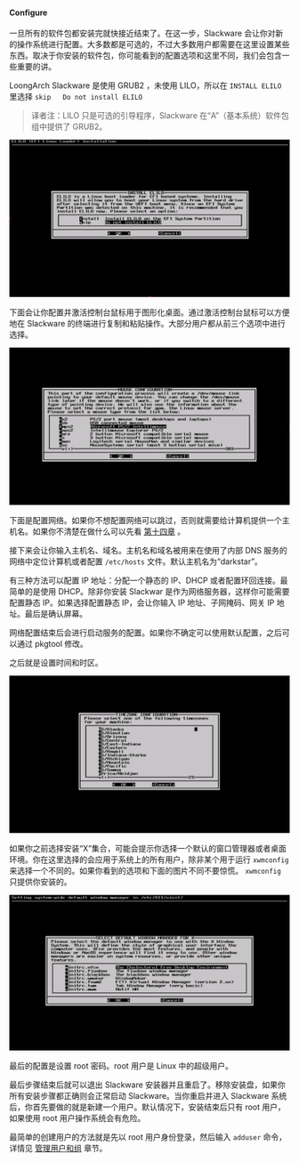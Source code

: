 #### Configure

一旦所有的软件包都安装完就快接近结束了。在这一步，Slackware 会让你对新的操作系统进行配置。大多数都是可选的，不过大多数用户都需要在这里设置某些东西。取决于你安装的软件包，你可能看到的配置选项和这里不同，我们会包含一些重要的讲。

LoongArch Slackware 是使用 GRUB2 ，未使用 LILO，所以在 `INSTALL ELILO` 里选择 `skip   Do not install ELILO`

> 译者注：LILO 只是可选的引导程序，Slackware 在“A”（基本系统）软件包组中提供了 GRUB2。

![](../../png/setup-configure-install-elilo.png)

下面会让你配置并激活控制台鼠标用于图形化桌面。通过激活控制台鼠标可以方便地在 Slackware 的终端进行复制和粘贴操作。大部分用户都从前三个选项中进行选择。

![](../../png/setup-mouse.png)

下面是配置网络。如果你不想配置网络可以跳过，否则就需要给计算机提供一个主机名。如果你不清楚在做什么可以先看 [第十四章](../../chapter_14/README.md) 。

接下来会让你输入主机名、域名。主机名和域名被用来在使用了内部 DNS 服务的网络中定位计算机或者配置 `/etc/hosts` 文件。默认主机名为“darkstar”。

有三种方法可以配置 IP 地址：分配一个静态的 IP、DHCP 或者配置环回连接。最简单的是使用 DHCP。除非你安装 Slackwar 是作为网络服务器，这样你可能需要配置静态 IP。如果选择配置静态 IP，会让你输入 IP 地址、子网掩码、网关 IP 地址。最后是确认屏幕。

网络配置结束后会进行启动服务的配置。如果你不确定可以使用默认配置，之后可以通过 pkgtool 修改。

之后就是设置时间和时区。

![](../../png/setup-timezone.png)

如果你之前选择安装“X”集合，可能会提示你选择一个默认的窗口管理器或者桌面环境。你在这里选择的会应用于系统上的所有用户，除非某个用于运行 `xwmconfig` 来选择一个不同的。如果你看到的选项和下面的图片不同不要惊慌。 `xwmconfig` 只提供你安装的。

![](../../png/setup-xwmconfig.png)

最后的配置是设置 root 密码。root 用户是 Linux 中的超级用户。

最后步骤结束后就可以退出 Slackware 安装器并且重启了。移除安装盘，如果你所有安装步骤都正确则会正常启动 Slackware。当你重启并进入 Slackware 系统后，你首先要做的就是新建一个用户。默认情况下，安装结束后只有 root 用户，如果使用 root 用户操作系统会有危险。

最简单的创建用户的方法就是先以 root 用户身份登录，然后输入 `adduser` 命令，详情见 [管理用户和组](../../chapter_09/Managing_Users_and_Groups.md) 章节。
